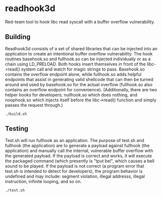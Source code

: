 # readhook3d
Red-team tool to hook libc read syscall with a buffer overflow vulnerability.

## Building
Readhook3d consists of a set of shared libraries that can be injected into an application to create an intentional buffer overflow vulnerability. The hook routines basehook.so and fullhook.so can be injected individually or as a chain using LD_PRELOAD. Both hooks insert themselves in front of the libc->read() system call and watch for magic strings to pass. Basehook.so contains the overflow endpoint alone, while fullhook.so adds helpful endpoints that assist in generating valid shellcode that can then be turned around and used by basehook.so for the actual overflow (fullhook.so also contains an overflow endpoint for convenience). (Additionally, there are two helper hooks for developers; nullhook.so which does nothing, and noophook.so which injects itself before the libc->read() function and simply passes the request through.)
```
./build.sh
```
## Testing
Test.sh will run fullhook as an application. The purpose of test.sh and fullhook (the application) are to generate a payload against fullhook (the application) and manually call the internal, vulnerable buffer overflow with the generated payload. If the payload is correct and works, it will execute the packaged command (which presently is "tput bel", which causes a bell sound to be played. If the payload is not correct (a program error that test.sh is intended to detect for developers), the program behavior is undefined and may include: segment violation, illegal addresss, illegal instruction, infinite looping, and so on.
```
./test.sh
